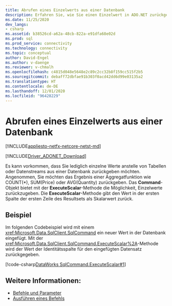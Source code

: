 ```yaml
---
title: Abrufen eines Einzelwerts aus einer Datenbank
description: Erfahren Sie, wie Sie einen Einzelwert in ADO.NET zurückgeben. Mit diesem Beispielcode wird der Wert der Identitätsspalte für einen eingefügten Datensatz zurückgegeben.
ms.date: 11/25/2020
dev_langs:
- csharp
ms.assetid: b38526cd-a62a-48cb-822a-e91dfa68e02d
ms.prod: sql
ms.prod_service: connectivity
ms.technology: connectivity
ms.topic: conceptual
author: David-Engel
ms.author: v-daenge
ms.reviewer: v-chmalh
ms.openlocfilehash: c4815d048e5648e2c89c2cc32b8f159cc515f2b5
ms.sourcegitcommit: debaff72dbfae91b303f0acd42dd6d99e03135a2
ms.translationtype: HT
ms.contentlocale: de-DE
ms.lasthandoff: 12/01/2020
ms.locfileid: "96428229"
---
```

# <a name="obtaining-a-single-value-from-a-database"></a>Abrufen eines Einzelwerts aus einer Datenbank

[!INCLUDE[appliesto-netfx-netcore-netst-md](../../includes/appliesto-netfx-netcore-netst-md.md)]

[!INCLUDE[Driver_ADONET_Download](../../includes/driver_adonet_download.md)]

Es kann vorkommen, dass Sie lediglich einzelne Werte anstelle von Tabellen oder Datenstreams aus einer Datenbank zurückgeben möchten. Angenommen, Sie möchten das Ergebnis einer Aggregatfunktion wie COUNT(\*), SUM(Price) oder AVG(Quantity) zurückgeben. Das **Command**-Objekt bietet mit der **ExecuteScalar**-Methode die Möglichkeit, Einzelwerte zurückzugeben. Die **ExecuteScalar**-Methode gibt den Wert in der ersten Spalte der ersten Zeile des Resultsets als Skalarwert zurück.

## <a name="example"></a>Beispiel

Im folgenden Codebeispiel wird mit einem <xref:Microsoft.Data.SqlClient.SqlCommand> ein neuer Wert in der Datenbank eingefügt. Mit der <xref:Microsoft.Data.SqlClient.SqlCommand.ExecuteScalar%2A>-Methode wird der Wert der Identitätsspalte für den eingefügten Datensatz zurückgegeben.

[!code-csharp[DataWorks SqlCommand.ExecuteScalar#1](~/../sqlclient/doc/samples/SqlCommand_ExecuteScalar_Return_Id.cs#1)]

## <a name="see-also"></a>Weitere Informationen:

- [Befehle und Parameter](commands-parameters.md)
- [Ausführen eines Befehls](execute-command.md)
